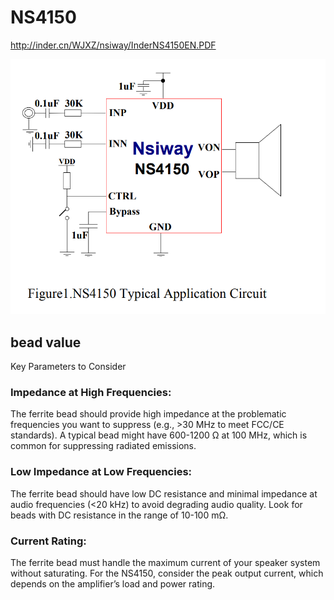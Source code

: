 

# NS4150

http://inder.cn/WJXZ/nsiway/InderNS4150EN.PDF

![](44-51-14-22-02-2023.png)


## bead value 


Key Parameters to Consider

### Impedance at High Frequencies:

The ferrite bead should provide high impedance at the problematic frequencies you want to suppress (e.g., >30 MHz to meet FCC/CE standards).
A typical bead might have 600-1200 Ω at 100 MHz, which is common for suppressing radiated emissions.

### Low Impedance at Low Frequencies:

The ferrite bead should have low DC resistance and minimal impedance at audio frequencies (<20 kHz) to avoid degrading audio quality.
Look for beads with DC resistance in the range of 10-100 mΩ.

### Current Rating:

The ferrite bead must handle the maximum current of your speaker system without saturating. For the NS4150, consider the peak output current, which depends on the amplifier’s load and power rating.



